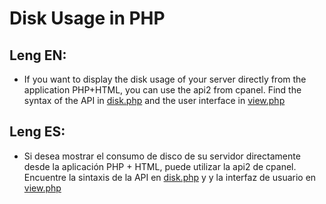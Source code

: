# Disk Usage in PHP
## Leng EN:
- If you want to display the disk usage of your server directly from the application PHP+HTML, you can use the api2 from cpanel. Find the syntax of the API in [disk.php](https://github.com/VMarkDev/cpanel_disk_usage/blob/master/disk.php "disk.php") and the user interface in [view.php](https://github.com/VMarkDev/cpanel_disk_usage/blob/master/view.php "view.php")

## Leng ES:
- Si desea mostrar el consumo de disco de su servidor directamente desde la aplicación PHP + HTML, puede utilizar la api2 de cpanel. Encuentre la sintaxis de la API en [disk.php](https://github.com/VMarkDev/cpanel_disk_usage/blob/master/disk.php "disk.php") y y la interfaz de usuario en [view.php](https://github.com/VMarkDev/cpanel_disk_usage/blob/master/view.php "view.php")
